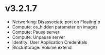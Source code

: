# v3.2.1.7

- Networking: Disassociate port on FloatingIp
- Compute: os_hidden parameter on images
- Compute: Pause server
- Compute: Unpause server
- Identity: User Application Credentials
- BlockStorage: Volume extend
